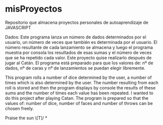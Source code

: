 # misProyectos
Repositorio que almacena proyectos personales de autoaprendizaje de JAVASCRIPT

Dados:
Este programa lanza un número de dados determinados por el usuario, un número de veces que también es determinada por el usuario.
El número resultante de cada lanzamiento se almacena y luego el programa muestra por consola los resultados de esas sumas y el número de veces que se ha repetido cada valor.
Este proyecto quise realizarlo después de jugar al Catán.
El programa está preparado para que los valores de: nº de dados, nº de caras y nº de lanzamientos se puedan elegir libremente.


This program rolls a number of dice determined by the user, a number of times which is also determined by the user.
The number resulting from each roll is stored and then the program displays by console the results of these sums and the number of times each value has been repeated.
I wanted to do this project after playing Catan.
The program is prepared so that the values of: number of dice, number of faces and number of throws can be chosen freely.


Praise the sun \\[T]/ *

